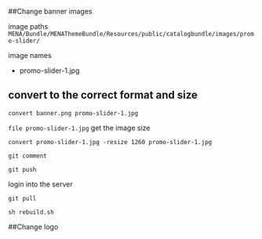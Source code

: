 

##Change banner images

image paths
`MENA/Bundle/MENAThemeBundle/Resources/public/catalogbundle/images/promo-slider/`

image names
* promo-slider-1.jpg

## convert to the correct format and size

`convert banner.png promo-slider-1.jpg`

`file promo-slider-1.jpg` get the image size

`convert promo-slider-1.jpg -resize 1260 promo-slider-1.jpg`

`git comment`

`git push`

login into the server

`git pull`

`sh rebuild.sh`

##Change logo 